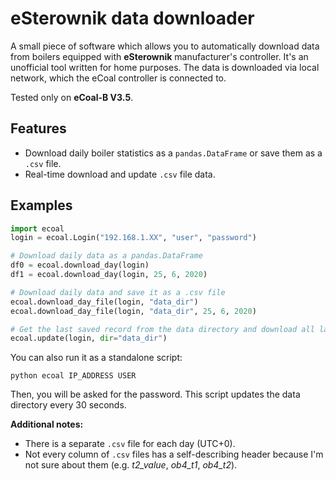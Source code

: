 # eSterownik data downloader
A small piece of software which allows you to automatically download data from boilers equipped with **eSterownik** manufacturer's controller. It's an unofficial tool written for home purposes. The data is downloaded via local network, which the eCoal controller is connected to.

Tested only on **eCoal-B V3.5**.

## Features
- Download daily boiler statistics as a `pandas.DataFrame` or save them as a `.csv` file.
- Real-time download and update `.csv` file data.

## Examples
```py
import ecoal
login = ecoal.Login("192.168.1.XX", "user", "password")

# Download daily data as a pandas.DataFrame
df0 = ecoal.download_day(login)
df1 = ecoal.download_day(login, 25, 6, 2020)

# Download daily data and save it as a .csv file
ecoal.download_day_file(login, "data_dir")
ecoal.download_day_file(login, "data_dir", 25, 6, 2020)

# Get the last saved record from the data directory and download all later records
ecoal.update(login, dir="data_dir")
```
You can also run it as a standalone script:
```
python ecoal IP_ADDRESS USER
```

Then, you will be asked for the password. This script updates the data directory every 30 seconds.

**Additional notes:**
- There is a separate `.csv` file for each day (UTC+0). 
- Not every column of `.csv` files has a self-describing header because I'm not sure about them (e.g. *t2_value*, *ob4_t1*, *ob4_t2*).
